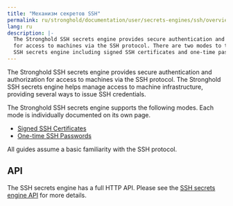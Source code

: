 ```yaml
---
title: "Механизм секретов SSH"
permalink: ru/stronghold/documentation/user/secrets-engines/ssh/overview.html
lang: ru
description: |-
  The Stronghold SSH secrets engine provides secure authentication and authorization
  for access to machines via the SSH protocol. There are two modes to the Stronghold
  SSH secrets engine including signed SSH certificates and one-time passwords.
---
```


The Stronghold SSH secrets engine provides secure authentication and authorization
for access to machines via the SSH protocol. The Stronghold SSH secrets engine helps
manage access to machine infrastructure, providing several ways to issue SSH
credentials.

The Stronghold SSH secrets engine supports the following modes. Each mode is
individually documented on its own page.

- [Signed SSH Certificates](/docs/secrets/ssh/signed-ssh-certificates)
- [One-time SSH Passwords](/docs/secrets/ssh/one-time-ssh-passwords)

All guides assume a basic familiarity with the SSH protocol.

## API

The SSH secrets engine has a full HTTP API. Please see the
[SSH secrets engine API](/api-docs/secret/ssh) for more
details.
